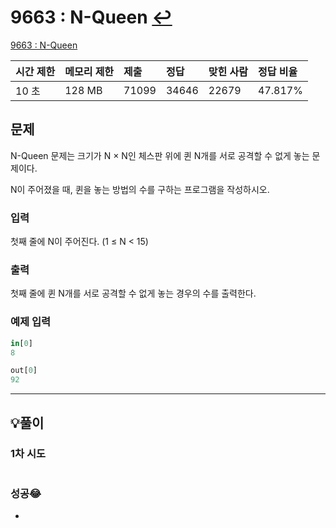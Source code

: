 # 9663 : N-Queen [↩](../../acmicpc)

[9663 : N-Queen](https://www.acmicpc.net/problem/9663)

| 시간 제한 | 메모리 제한 | 제출  | 정답  | 맞힌 사람 | 정답 비율 |
| :-------- | :---------- | :---- | :---- | :-------- | :-------- |
| 10 초     | 128 MB      | 71099 | 34646 | 22679     | 47.817%   |

## 문제

N-Queen 문제는 크기가 N × N인 체스판 위에 퀸 N개를 서로 공격할 수 없게 놓는 문제이다.

N이 주어졌을 때, 퀸을 놓는 방법의 수를 구하는 프로그램을 작성하시오.

### 입력

첫째 줄에 N이 주어진다. (1 ≤ N < 15)

### 출력

첫째 줄에 퀸 N개를 서로 공격할 수 없게 놓는 경우의 수를 출력한다.

### 예제 입력

```python
in[0]
8

out[0]
92
```

---

## 💡풀이

### 1차 시도

```python

```

### 성공😂
- 



